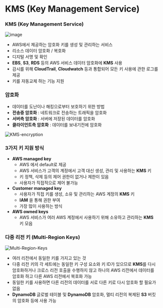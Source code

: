 # KMS (Key Management Service)

### KMS (Key Management Service)

![image](https://github.com/pokabook/TIL/assets/103029701/3501082d-75cf-43f6-9c96-89e822a5e0b4)

- AWS에서 제공하는 암호화 키를 생성 및 관리하는 서비스
- 리소스 데이터 암호화 / 복호화
- 디지털 서명 및 확인
- **EBS**, **S3**, **RDS** 등의 AWS 서비스 데이터 암호화에 **KMS** 사용
- 감시를 위해 **CloudTrail**, **Cloudwatch** 등과 통합되어 모든 키 사용에 관한 로그를 제공
- 키를 자동교체 하는 기능 지원

### 암호화

- 데이터를 도난이나 해킹으로부터 보호하기 위한 방법
- **전송중 암호화** : 네트워크로 전송하는 트래픽을 암호화
- **서버측 암호화** : 서버에 저장된 데이터를 암호화
- **클라이언트측 암호화** : 데이터를 보내기전에 암호화

![KMS-encryption](https://github.com/pokabook/TIL/assets/103029701/611cd74c-5922-4750-9e72-5d854725d176)

### 3가지 키 지원 방식

- **AWS managed key**
    - AWS 에서 default로 제공
    - AWS 서비스가 고객의 계정에서 고객 대신 생성, 관리 및 사용하는 **KMS** 키
    - 키 정책, 삭제 등의 제어 권한이 없거나 제한이 있음
    - 사용자가 직접적으로 제어 불가능
- **Customer managed key**
    - 사용자가 직접 키를 생성, 소유 및 관리하는 AWS 계정의 **KMS** 키
    - **IAM** 을 통해 권한 부여
    - 가장 많이 사용하는 방식
- **AWS owned keys**
    - AWS 서비스가 여러 AWS 계정에서 사용하기 위해 소유하고 관리하는 **KMS** 키 모음

### 다중 리전 키 (Multi-Region Keys)

![Multi-Region-Keys](https://github.com/pokabook/TIL/assets/103029701/e420ec54-362b-4a6b-a06e-88e1ecfc3a0f)

- 여러 리전에서 동일한 키를 가지고 있는 것
- 다중 리전 키의 각 세트에는 동일한 키 구성 요소와 키 ID가 있으므로 **KMS**를 다시 암호화하거나 크로스 리전 호출을 수행하지 않고 하나의 AWS 리전에서 데이터를 암호화 하고 다른 AWS 리전에서 복호화 가능
- 동일한 키를 사용하면 다른 리전의 데이터를 서로 다른 키로 다시 암호화 할 필요가 없음
- **DynamoDB** 글로벌 테이블 및 **DynamoDB** 암호화, 멀티 리전의 복제된 **S3** 버킷의 암호화 등에 사용 가능

